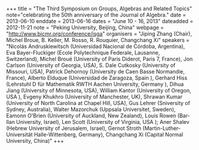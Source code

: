 +++
title = "The Third Symposium on Groups, Algebras and Related Topics"
note="celebrating the 50th anniversary of the Journal of Algebra."
date = 2013-06-10
enddate = 2013-06-16
dates = "June 10 - 16, 2013"
dateadded = 2012-11-21
note = "Peking University, Beijing, China"
webpage = "http://www.bicmr.org/conference/isga"
organisers = "Jiping Zhang (Chair), Michel Broue, B. Keller, M. Rosso, R. Rouquier, Changchang Xi"
speakers = "Nicolás Andruskiewitsch (Universidad Nacional de Córdoba, Argentina), Eva
Bayer-Fluckiger (Ecole Polytechnique Federale, Lausanne, Switzerland), Michel Broué (University of Paris Diderot, Paris 7, France), Jon Carlson (University of Georgia, USA), S. Dale Cutkosky (University of Missouri, USA), Patrick Dehornoy (University de Caen Basse Normandie, France), Alberto Elduque (Universidad de Zaragoza, Spain ), Gerhard Hiss (Lehrstuhl D für Mathematik RWTH Aachen University, Germany ), Dihua Jiang (University of Minnesota, USA), William Kantor (University of Oregon, USA ), Evgeny Khukhro (University of Manchester, UK), Shrawan Kumar (University of North Carolina at Chapel Hill, USA), Gus Lehrer (Sniversity of Sydney, Australia), Walter Mazorchuk  (Uppsala Universitet, Sweden), Eamonn O'Brien (University of Auckland, New Zealand), Louis Rowen (Bar-llan University, Israel), Len Scott (University of Virginia, USA ); Aner Shalev (Hebrew University of Jerusalem, Israel), Gernot Stroth
(Martin-Luther-Universität Halle-Wittenberg, Germany), Changchang Xi (Capital Normal University, China)"
+++
